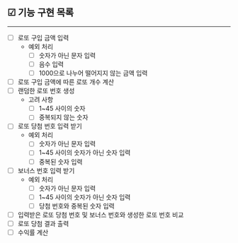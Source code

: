## ☑ 기능 구현 목록

---

- [ ] 로또 구입 금액 입력
    - 예외 처리
        - [ ] 숫자가 아닌 문자 입력
        - [ ] 음수 입력
        - [ ] 1000으로 나누어 떨어지지 않는 금액 입력
- [ ] 로또 구입 금액에 따른 로또 개수 계산
- [ ] 랜덤한 로또 번호 생성
    - 고려 사항
        - [ ] 1~45 사이의 숫자
        - [ ] 중복되지 않는 숫자
- [ ] 로또 당첨 번호 입력 받기
    - 예외 처리
        - [ ] 숫자가 아닌 문자 입력
        - [ ] 1~45 사이의 숫자가 아닌 숫자 입력
        - [ ] 중복된 숫자 입력
- [ ] 보너스 번호 입력 받기
    - 예외 처리
        - [ ] 숫자가 아닌 문자 입력
        - [ ] 1~45 사이의 숫자가 아닌 숫자 입력
        - [ ] 당첨 번호와 중복된 숫자 입력
- [ ] 입력받은 로또 당첨 번호 및 보너스 번호와 생성한 로또 번호 비교
- [ ] 로또 당첨 결과 출력
- [ ] 수익률 계산
